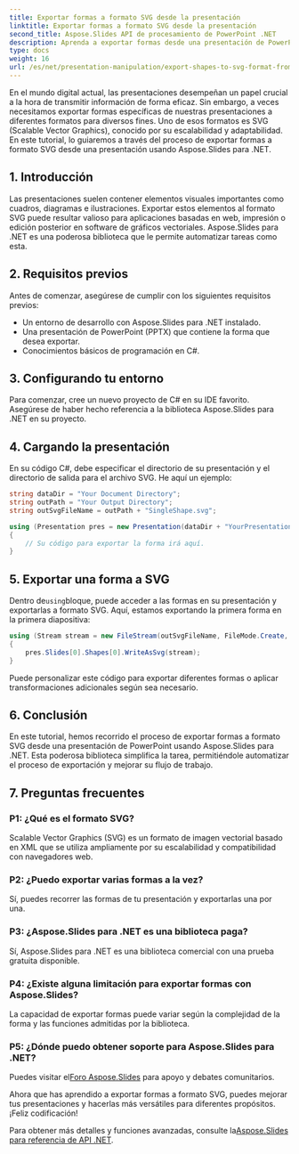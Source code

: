 ```yaml
---
title: Exportar formas a formato SVG desde la presentación
linktitle: Exportar formas a formato SVG desde la presentación
second_title: Aspose.Slides API de procesamiento de PowerPoint .NET
description: Aprenda a exportar formas desde una presentación de PowerPoint al formato SVG usando Aspose.Slides para .NET. Guía paso a paso con código fuente incluido. Extraiga formas de manera eficiente para diversas aplicaciones.
type: docs
weight: 16
url: /es/net/presentation-manipulation/export-shapes-to-svg-format-from-presentation/
---
```


En el mundo digital actual, las presentaciones desempeñan un papel crucial a la hora de transmitir información de forma eficaz. Sin embargo, a veces necesitamos exportar formas específicas de nuestras presentaciones a diferentes formatos para diversos fines. Uno de esos formatos es SVG (Scalable Vector Graphics), conocido por su escalabilidad y adaptabilidad. En este tutorial, lo guiaremos a través del proceso de exportar formas a formato SVG desde una presentación usando Aspose.Slides para .NET.

## 1. Introducción

Las presentaciones suelen contener elementos visuales importantes como cuadros, diagramas e ilustraciones. Exportar estos elementos al formato SVG puede resultar valioso para aplicaciones basadas en web, impresión o edición posterior en software de gráficos vectoriales. Aspose.Slides para .NET es una poderosa biblioteca que le permite automatizar tareas como esta.

## 2. Requisitos previos

Antes de comenzar, asegúrese de cumplir con los siguientes requisitos previos:

- Un entorno de desarrollo con Aspose.Slides para .NET instalado.
- Una presentación de PowerPoint (PPTX) que contiene la forma que desea exportar.
- Conocimientos básicos de programación en C#.

## 3. Configurando tu entorno

Para comenzar, cree un nuevo proyecto de C# en su IDE favorito. Asegúrese de haber hecho referencia a la biblioteca Aspose.Slides para .NET en su proyecto.

## 4. Cargando la presentación

En su código C#, debe especificar el directorio de su presentación y el directorio de salida para el archivo SVG. He aquí un ejemplo:

```csharp
string dataDir = "Your Document Directory";
string outPath = "Your Output Directory";
string outSvgFileName = outPath + "SingleShape.svg";

using (Presentation pres = new Presentation(dataDir + "YourPresentation.pptx"))
{
    // Su código para exportar la forma irá aquí.
}
```

## 5. Exportar una forma a SVG

 Dentro de`using`bloque, puede acceder a las formas en su presentación y exportarlas a formato SVG. Aquí, estamos exportando la primera forma en la primera diapositiva:

```csharp
using (Stream stream = new FileStream(outSvgFileName, FileMode.Create, FileAccess.Write))
{
    pres.Slides[0].Shapes[0].WriteAsSvg(stream);
}
```

Puede personalizar este código para exportar diferentes formas o aplicar transformaciones adicionales según sea necesario.

## 6. Conclusión

En este tutorial, hemos recorrido el proceso de exportar formas a formato SVG desde una presentación de PowerPoint usando Aspose.Slides para .NET. Esta poderosa biblioteca simplifica la tarea, permitiéndole automatizar el proceso de exportación y mejorar su flujo de trabajo.

## 7. Preguntas frecuentes

### P1: ¿Qué es el formato SVG?

Scalable Vector Graphics (SVG) es un formato de imagen vectorial basado en XML que se utiliza ampliamente por su escalabilidad y compatibilidad con navegadores web.

### P2: ¿Puedo exportar varias formas a la vez?

Sí, puedes recorrer las formas de tu presentación y exportarlas una por una.

### P3: ¿Aspose.Slides para .NET es una biblioteca paga?

Sí, Aspose.Slides para .NET es una biblioteca comercial con una prueba gratuita disponible.

### P4: ¿Existe alguna limitación para exportar formas con Aspose.Slides?

La capacidad de exportar formas puede variar según la complejidad de la forma y las funciones admitidas por la biblioteca.

### P5: ¿Dónde puedo obtener soporte para Aspose.Slides para .NET?

 Puedes visitar el[Foro Aspose.Slides](https://forum.aspose.com/) para apoyo y debates comunitarios.

Ahora que has aprendido a exportar formas a formato SVG, puedes mejorar tus presentaciones y hacerlas más versátiles para diferentes propósitos. ¡Feliz codificación!

 Para obtener más detalles y funciones avanzadas, consulte la[Aspose.Slides para referencia de API .NET](https://reference.aspose.com/slides/net/).